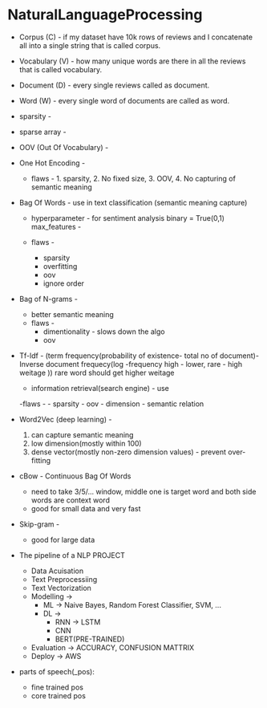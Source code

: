 # NaturalLanguageProcessing

- Corpus (C) - if my dataset have 10k rows of reviews and I concatenate all into a single string that is called corpus.

- Vocabulary (V) - how many unique words are there in all the reviews that is called vocabulary.

- Document (D) - every single reviews called as document.

- Word (W) -  every single word of documents are called as word.

- sparsity -

- sparse array - 

- OOV (Out Of Vocabulary) -

- One Hot Encoding - 
    - flaws - 1. sparsity, 2. No fixed size, 3. OOV, 4. No capturing of semantic meaning


- Bag Of Words - use in text classification (semantic meaning capture)

    - hyperparameter - 
        for sentiment analysis binary = True(0,1)
        max_features -

    - flaws - 
        - sparsity
        - overfitting
        - oov
        - ignore order

- Bag of N-grams - 
    - better semantic meaning
    - flaws - 
        - dimentionality - slows down the algo
        - oov

- Tf-ldf - (term frequency(probability of existence- total no of document)- Inverse document frequecy(log -frequency high - lower, rare - high weitage   )) 
    rare word should get higher weitage

    - information retrieval(search engine) - use

    -flaws -
        - sparsity
        - oov
        - dimension
        - semantic relation

- Word2Vec (deep learning) -
    1. can capture semantic meaning
    2. low dimension(mostly within 100)
    3. dense vector(mostly non-zero dimension values) - prevent over-fitting


- cBow - Continuous Bag Of Words
    - need to take 3/5/... window, middle one is target word and both side words are context word
    - good for small data and very fast
- Skip-gram -
    - good for large data


- The pipeline of a NLP PROJECT
    - Data Acuisation
    - Text Preprocessiing
    - Text Vectorization
    - Modelling -> 
        - ML -> Naive Bayes, Random Forest Classifier, SVM, ...
        - DL -> 
            - RNN -> LSTM
            - CNN
            - BERT(PRE-TRAINED)
    - Evaluation -> ACCURACY, CONFUSION MATTRIX
    - Deploy -> AWS


-  parts of speech(_pos):
    - fine trained pos
    - core trained pos
